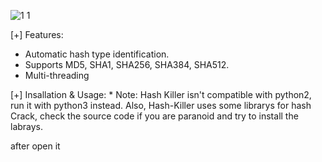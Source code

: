 ![1 1](https://user-images.githubusercontent.com/113283571/212878065-45e330ef-5398-4c06-864d-7e12078fb770.png)


[+] Features:

- Automatic hash type identification.
- Supports MD5, SHA1, SHA256, SHA384, SHA512.
- Multi-threading


[+] Insallation & Usage:
    * Note: Hash Killer isn't compatible with python2, run it with python3 instead.
      Also, Hash-Killer uses some librarys for hash Crack, check the source code if you are paranoid
      and try to install the labrays.

after open it 
